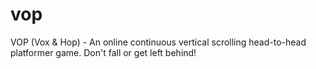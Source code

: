 # vop
VOP (Vox &amp; Hop) - An online continuous vertical scrolling head-to-head platformer game. Don't fall or get left behind!
